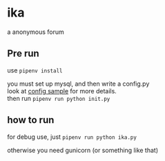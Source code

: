 # ika
a anonymous forum

## Pre run

use `pipenv install`

you must set up mysql, and then write a config.py  
look at [config sample](https://github.com/two-doges/ika/blob/master/config_sample.py) for more details.  
then run `pipenv run python init.py`

## how to run

for debug use, just `pipenv run python ika.py`

otherwise you need gunicorn (or something like that)
